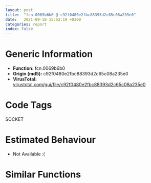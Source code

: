 ```yaml
---
layout: post
title:  "fcn.0069b6b0 @ c92f0480e2fbc88393d2c65c08a235e0"
date:   2021-09-10 15:52:19 +0300
categories: report
index: false
---
```


# Generic Information
- **Function:** fcn.0069b6b0
- **Origin (md5):** c92f0480e2fbc88393d2c65c08a235e0
- **VirusTotal:** [virustotal.com/gui/file/c92f0480e2fbc88393d2c65c08a235e0][virustotal_ref]

# Code Tags
<span class="tag" id="SOCKET">SOCKET</span>


# Estimated Behaviour
<ul><li class="bhv-desc" id="na">Not Available :(</li></ul>

# Similar Functions
<script type="text/javascript" src="https://www.gstatic.com/charts/loader.js"></script>
<script type="text/javascript">

    google.charts.load('current', {'packages':['corechart']});
    google.charts.setOnLoadCallback(drawChart);

    function drawChart() {
    var data = new google.visualization.DataTable();
        data.addColumn('number', 'X');
        data.addColumn('number', 'Y');
        data.addColumn({type: 'string', role: 'tooltip', 'p': {'html': true}});
        data.addColumn({'type': 'string', 'role': 'style'});
        
        data.addRows([
    [0, 0, '<b><a href="/report/fcn.0069b6b0@c92f0480e2fbc88393d2c65c08a235e0">fcn.0069b6b0</a><br>@c92f0480e2fbc88393d2c65c08a235e0</b><br>', 'point { fill-color: #e0440e; }'],

        ]);

    var options = {
        title: 'Similarity Plot',
        legend: 'none',
        colors: ['#dedbd9', '#e6693e', '#ec8f6e', '#f3b49f', '#f6c7b6'],
        tooltip: {isHtml: true, trigger: 'both'},
        explorer: {
        actions: ["dragToZoom", "rightClickToReset"],
        },
        chartArea: {
        width: '80%',
        height: '80%'
        },
        width: '100%',
        height: '100%'
    };

    var chart = new google.visualization.ScatterChart(document.getElementById('chart_div'));

    chart.draw(data, options);
    }
    
</script>


<div id="chart_div" style="width: 100%px; height: 100%;"></div>

# Disassembled Code
{% highlight nasm %}

push ebp
push edi
push esi
push ebx
push eax
mov eax, 0x6068
call fcn.006acfd0
sub esp, eax
mov eax, dword[esp+eax]
mov dword[esp+0x4c], 0
mov dword[esp+0x50], 0
movzx edi, byte[eax+0xc4]
mov ebx, eax
mov eax, edi
test al, al
jne off.b608
mov eax, dword[ebx+0xdc]
mov esi, edx
mov dword[esp+0x54], 0
mov dword[esp+0x2058], 0
mov dword[esp+0x405c], 0
mov dword[esp+0x3c], 0xffffffff
test ah, 0x20
jne off.b720
test al, 4
jne off.b640
movzx edi, byte[ebx+0xc4]
mov eax, edi
test al, al
je off.b752
mov dword[esp+4], str.Could_not_obtain_daemon_fdsets
mov dword[esp], ebx
mov edi, 1
call fcn.0069df20
mov dword[esp+0x2c], 1
mov eax, dword[ebx+0xbc]
cmp eax, 0xffffffff
je off.b215
lea edx, [esp+0x3c]
lea ebp, [esp+0x54]
mov dword[esp+0xc], 0x800
mov dword[esp], eax
mov dword[esp+8], edx
mov dword[esp+4], ebp
call fcn.0069fa80
test eax, eax
je off.b816
xor esi, 1
mov edx, dword[ebx+0xb4]
mov ecx, esi
and ecx, 1
or ecx, edi
cmp edx, 0xffffffff
je off.b306
cmp dword[ebx+0xbc], 0xffffffff
je off.b306
mov eax, dword[ebx+0xd0]
cmp dword[ebx+0xcc], eax
je off.b268
cmp byte[ebx+0xc6], 0
je off.b306
mov esi, dword[esp+0x54]
test esi, esi
je off.b306
xor eax, eax
cmp dword[esp+0x58], edx
jne off.b299
jmp off.b1107
cmp dword[esp+eax*4+0x58], edx
je off.b1107
add eax, 1
cmp eax, esi
jne off.b289
test cl, cl
je off.b992
lea esi, [esp+0x4c]
mov dword[esp+0x50], 0
mov dword[esp+0x4c], 0
mov ecx, dword[esp+0x54]
test ecx, ecx
jne off.b484
mov edx, dword[esp+0x2058]
test edx, edx
jne off.b484
mov eax, dword[esp+0x405c]
test eax, eax
jne off.b484
test esi, esi
je off.b412
imul ecx, dword[esi], 0x3e8
mov esi, dword[esi+4]
mov edx, 0x10624dd3
mov eax, esi
sar esi, 0x1f
imul edx
sar edx, 6
sub edx, esi
add edx, ecx
mov dword[esp], edx
call dword[sym.imp.KERNEL32.dll_Sleep]
sub esp, 4
movzx eax, byte[ebx+0xc4]
test al, al
jne off.b608
lea ecx, [esp+0x2058]
lea ebp, [esp+0x54]
lea edx, [esp+0x405c]
mov dword[esp], edx
mov eax, ebx
mov edx, ebp
call fcn.006992a0
cmp eax, 1
jne off.b608
mov eax, dword[esp+0x2c]
add esp, 0x606c
pop ebx
pop esi
xor eax, 1
pop edi
pop ebp
ret
lea ecx, [esp+0x2058]
lea edx, [esp+0x405c]
lea ebp, [esp+0x54]
mov dword[esp+0x10], esi
mov dword[esp], 0
mov dword[esp+8], ecx
mov dword[esp+0x24], ecx
mov dword[esp+0xc], edx
mov dword[esp+0x28], edx
mov dword[esp+4], ebp
call dword[sym.imp.WS2_32.dll_select]
movzx esi, byte[ebx+0xc4]
sub esp, 0x14
mov ecx, esi
test cl, cl
jne off.b608
test eax, eax
mov ecx, dword[esp+0x24]
mov edx, dword[esp+0x28]
jns off.b445
call dword[sym.imp.WS2_32.dll_WSAGetLastError]
cmp eax, 0x2714
je off.b466
mov dword[esp], eax
call fcn.0069ee40
mov dword[esp+4], str.select_failed:__s_n_
mov dword[esp+8], eax
mov dword[esp], ebx
call fcn.0069df20
xor eax, eax
add esp, 0x606c
pop ebx
pop esi
pop edi
pop ebp
ret
test byte[ebx+0xdc], 4
je off.b1200
lea esi, [esi]
mov eax, dword[ebx+0xb4]
cmp eax, 0xffffffff
je off.b704
movzx edx, byte[ebx+0xc5]
test dl, dl
jne off.b704
lea edx, [esp+0x3c]
lea ebp, [esp+0x54]
mov dword[esp+0xc], 0x800
mov dword[esp], eax
mov dword[esp+8], edx
mov dword[esp+4], ebp
call fcn.0069fa80
test eax, eax
je off.b1216
nop
mov dword[esp+0x2c], 0
jmp off.b164
mov eax, ebx
call fcn.00697ca0
cmp eax, 1
je off.b624
mov eax, dword[ebx+0xdc]
jmp off.b110
lea eax, [esp+0x3c]
lea edx, [esp+0x405c]
lea ebp, [esp+0x54]
lea ecx, [esp+0x2058]
mov dword[esp+8], 0x800
mov dword[esp+4], eax
mov dword[esp], edx
mov eax, ebx
mov edx, ebp
call fcn.00697f60
test eax, eax
je off.b135
jmp off.b704
mov edx, dword[ebx+0xb4]
cmp edx, 0xffffffff
je off.b1248
movzx eax, byte[ebx+0xc5]
test al, al
jne off.b1184
mov ecx, dword[esp+0x54]
test ecx, ecx
je off.b884
xor eax, eax
cmp dword[esp+0x58], edx
jne off.b877
jmp off.b1264
cmp dword[ebp+eax*4+4], edx
je off.b1264
add eax, 1
cmp ecx, eax
jne off.b867
lea eax, [esp+0x3c]
mov dword[esp+0xc], 0x800
mov dword[esp+4], ebp
mov dword[esp+8], eax
mov eax, dword[ebx+0xbc]
mov dword[esp], eax
call fcn.0069fa80
test eax, eax
jne off.b215
mov dword[esp+4], str.Could_not_add_control_inter_thread_communication_channel_FD_to_fdset
mov dword[esp], ebx
call fcn.0069df20
mov edx, dword[ebx+0xb4]
cmp edx, 0xffffffff
je off.b1369
cmp dword[ebx+0xbc], 0xffffffff
mov ecx, 1
mov dword[esp+0x2c], 1
jne off.b245
jmp off.b314
xor esi, esi
test byte[ebx+0xdc], 4
jne off.b334
lea eax, [esp+0x40]
mov dword[esp], ebx
mov dword[esp+4], eax
call sym.xmrig.exe_MHD_get_timeout
cmp eax, 1
jne off.b334
mov esi, dword[esp+0x44]
mov edi, dword[esp+0x40]
mov dword[esp+8], 0x3e8
mov dword[esp+0xc], 0
mov dword[esp], edi
mov dword[esp+4], esi
call fcn.006ad3f0
imul eax, eax, 0x3e8
cmp esi, 0x1f3
mov dword[esp+0x50], eax
jbe off.b1328
mov dword[esp+0x4c], 0x7fffffff
lea esi, [esp+0x4c]
jmp off.b334
lea edi, [esi-1]
cmp edi, eax
jbe off.b1167
sub esi, eax
lea edx, [eax*4]
lea ebp, [esp+0x54]
lea eax, [esi*4-4]
mov byte[esp+0x24], cl
mov dword[esp+8], eax
lea eax, [ebp+edx+8]
mov dword[esp+4], eax
lea eax, [ebp+edx+4]
mov dword[esp], eax
call sub.msvcrt.dll_memmove
movzx ecx, byte[esp+0x24]
mov dword[esp+0x54], edi
jmp off.b306
xor esi, 1
mov ecx, esi
and ecx, 1
or ecx, edi
jmp off.b236
xor esi, esi
jmp off.b118
mov dword[esp+4], str.Could_not_add_listen_socket_to_fdset
mov dword[esp], ebx
mov dword[esp+0x24], eax
call fcn.0069df20
mov eax, dword[esp+0x24]
jmp off.b610
xor esi, 1
mov ecx, esi
and ecx, 1
or ecx, edi
jmp off.b306
lea edx, [ecx-1]
cmp eax, edx
mov dword[esp+0x24], edx
jae off.b1315
sub ecx, eax
lea edx, [eax*4]
lea eax, [ecx*4-4]
mov dword[esp+8], eax
lea eax, [ebp+edx+8]
mov dword[esp+4], eax
lea eax, [ebp+edx+4]
mov dword[esp], eax
call sub.msvcrt.dll_memmove
mov eax, dword[esp+0x24]
mov dword[esp+0x54], eax
jmp off.b884
mov dword[esp+4], esi
mov dword[esp+8], 0x3e8
lea esi, [esp+0x4c]
mov dword[esp+0xc], 0
mov dword[esp], edi
call fcn.006ad2e0
mov dword[esp+0x4c], eax
jmp off.b334
mov dword[esp+0x2c], 1
jmp off.b314

{% endhighlight %}

[virustotal_ref]: https://www.virustotal.com/gui/file/c92f0480e2fbc88393d2c65c08a235e0
